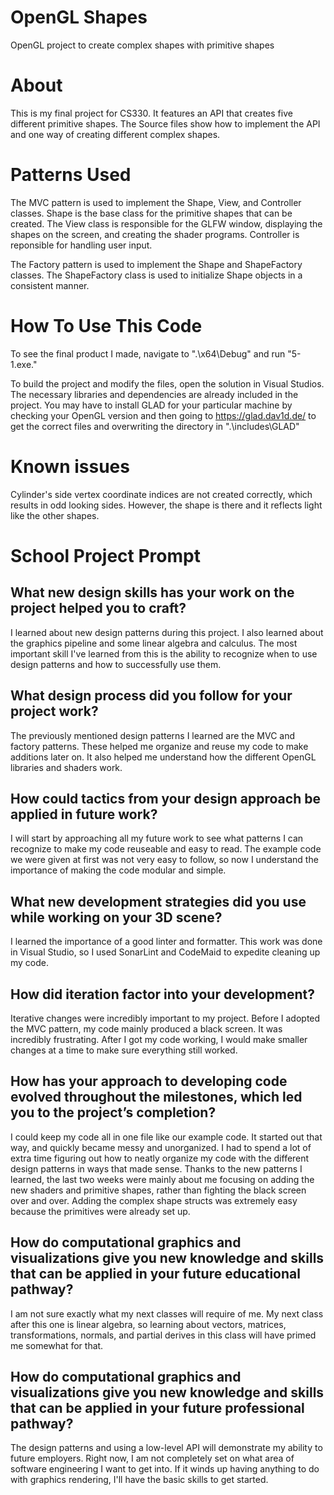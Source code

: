# OpenGL Shapes
OpenGL project to create complex shapes with primitive shapes

# About
This is my final project for CS330. It features an API that creates five different primitive shapes. The Source files show how to implement the API and one way of creating different complex shapes.

# Patterns Used
The MVC pattern is used to implement the Shape, View, and Controller classes. Shape is the base class for the primitive shapes that can be created. The View class is responsible for the GLFW window, displaying the shapes on the screen, and creating the shader programs. Controller is reponsible for handling user input. 

The Factory pattern is used to implement the Shape and ShapeFactory classes. The ShapeFactory class is used to initialize Shape objects in a consistent manner.

# How To Use This Code
To see the final product I made, navigate to ".\x64\Debug" and run "5-1.exe."

To build the project and modify the files, open the solution in Visual Studios. The necessary libraries and dependencies are already included in the project. You may have to install GLAD for your particular machine by checking your OpenGL version and then going to https://glad.dav1d.de/ to get the correct files and overwriting the directory in ".\includes\GLAD"

# Known issues
Cylinder's side vertex coordinate indices are not created correctly, which results in odd looking sides. However, the shape is there and it reflects light like the other shapes.

# School Project Prompt

## What new design skills has your work on the project helped you to craft?
I learned about new design patterns during this project. I also learned about the graphics pipeline and some linear algebra and calculus. The most important skill I've learned from this is the ability to recognize when to use design patterns and how to successfully use them.

## What design process did you follow for your project work?
The previously mentioned design patterns I learned are the MVC and factory patterns. These helped me organize and reuse my code to make additions later on. It also helped me understand how the different OpenGL libraries and shaders work. 

## How could tactics from your design approach be applied in future work?
I will start by approaching all my future work to see what patterns I can recognize to make my code reuseable and easy to read. The example code we were given at first was not very easy to follow, so now I understand the importance of making the code modular and simple. 

## What new development strategies did you use while working on your 3D scene?
I learned the importance of a good linter and formatter. This work was done in Visual Studio, so I used SonarLint and CodeMaid to expedite cleaning up my code.

## How did iteration factor into your development?
Iterative changes were incredibly important to my project. Before I adopted the MVC pattern, my code mainly produced a black screen. It was incredibly frustrating. After I got my code working, I would make smaller changes at a time to make sure everything still worked.

## How has your approach to developing code evolved throughout the milestones, which led you to the project’s completion?
I could keep my code all in one file like our example code. It started out that way, and quickly became messy and unorganized. I had to spend a lot of extra time figuring out how to neatly organize my code with the different design patterns in ways that made sense. Thanks to the new patterns I learned, the last two weeks were mainly about me focusing on adding the new shaders and primitive shapes, rather than fighting the black screen over and over. Adding the complex shape structs was extremely easy because the primitives were already set up.

## How do computational graphics and visualizations give you new knowledge and skills that can be applied in your future educational pathway?
I am not sure exactly what my next classes will require of me. My next class after this one is linear algebra, so learning about vectors, matrices, transformations, normals, and partial derives in this class will have primed me somewhat for that.

## How do computational graphics and visualizations give you new knowledge and skills that can be applied in your future professional pathway?
The design patterns and using a low-level API will demonstrate my ability to future employers. Right now, I am not completely set on what area of software engineering I want to get into. If it winds up having anything to do with graphics rendering, I'll have the basic skills to get started.

